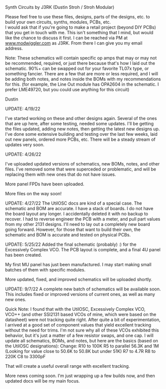Synth Circuits by J3RK (Dustin Stroh / Stroh Modular)

Please feel free to use these files, designs, parts of the designs, etc. to build your own circuits, synths, modules, PCBs, etc.  
I would ask that if you're going to make a retail project (beyond DIY PCBs) that you get in touch with me.  This isn't something that I mind, but would like the chance to discuss it first.  I can be reached via PM at www.modwiggler.com as J3RK.  From there I can give you my email address.

Note: These schematics will contain specific op amps that may or may not be recommended, required, or just there because that's how I laid out the schematic.  90%+ can be swapped out for your favorite TL07x type, or something fancier.  There are a few that are more or less required, and I will be adding both notes, and notes inside the BOMs with my recommendations for this.  (for example, the Line Out module has OPA2604 in the schematic.  I prefer LME49720, but you could use anything for this circuit)

Dustin


UPDATE: 4/19/22

I've started working on these and other designs again.  Several of the ones that are up here, after some testing, needed some updates.  I'll be getting the files updated, adding new notes, then getting the latest new designs up.  I've done some extensive building and testing over the last few weeks, laid out new panels, ordered more PCBs, etc.  There will be a steady stream of updates very soon.  

UPDATE: 4/26/22

I've uploaded updated versions of schematics, new BOMs, notes, and other files.  I've removed some that were superceded or problematic, and will be replacing them with new ones that do not have issues.

More panel FPDs have been uploaded.

More files on the way soon!

UPDATE: 4/27/22
The UtilOSC docs are kind of a special case.  The schematic and BOM are accurate.  I have a stack of boards.  I do not have the board layout any longer.  I accidentally deleted it with no backup to recover.  I had to reverse engineer the PCB with a meter, and pull part values from my other 2131 designs.  I'll need to lay out a completely new board going forward.  However, for those that want to build their own, the schematic and BOM is accurate and tested on physical PCBs.

UPDATE: 5/25/22
Added the final schematic (probably)  :)  for the Excessively Complex VCO.  The PCB layout is complete, and a final 4U panel has been created.

My first MU panel has just been manufactured.  I may start making small batches of them with specific modules.

More updated, fixed, and improved schematics will be uploaded shortly.

UPDATE: 9/7/22
A complete new batch of schematics will be available soon.  This includes fixed or improved versions of current ones, as well as many new ones.

Quick Note: I found that with the UtilOSC, Excessively Complex VCO, VCO++ (and other SSI2131 based VCOs of mine, which were based on the datasheet) were not tracking quite right.  After quite a bit of experimentation, I arrived at a good set of component values that yield excellent tracking without the need for trims.  I'm not sure why all of these VCOs exhibited this behavior, but it's just a matter of a few resistor swaps, and one cap.  I will update all schematics, BOMs, and notes, but here are the basics (based on the UtilOSC designations):
Change:
R10 to 100K
R5 to parallel 56.3K and 1M  (Looking for value close to 50.6K to 50.8K but under 51K)
R7 to 4.7R
R8 to 220K
C8 to 3300pF

That will create a useful overall range with excellent tracking.

More news coming soon.  I'm just wrapping up a few builds now, and then updated docs will be my main focus.
